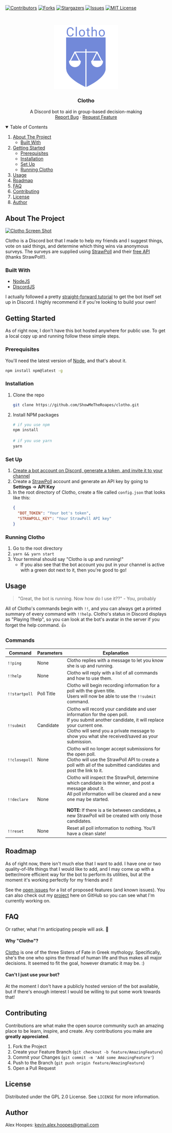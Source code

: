 <!--
*** Thanks for checking out the Best-README-Template. If you have a suggestion
*** that would make this better, please fork the repo and create a pull request
*** or simply open an issue with the tag "enhancement".
*** Thanks again! Now go create something AMAZING! :D
***
***
***
*** To avoid retyping too much info. Do a search and replace for the following:
*** github_username, repo_name, twitter_handle, email, project_title, project_description
-->



<!-- PROJECT SHIELDS -->
<!--
*** I'm using markdown "reference style" links for readability.
*** Reference links are enclosed in brackets [ ] instead of parentheses ( ).
*** See the bottom of this document for the declaration of the reference variables
*** for contributors-url, forks-url, etc. This is an optional, concise syntax you may use.
*** https://www.markdownguide.org/basic-syntax/#reference-style-links
-->
[![Contributors][contributors-shield]][contributors-url]
[![Forks][forks-shield]][forks-url]
[![Stargazers][stars-shield]][stars-url]
[![Issues][issues-shield]][issues-url]
[![MIT License][license-shield]][license-url]



<!-- PROJECT LOGO -->
<br />
<p align="center">
  <a href="https://github.com/ShowMeTheRoapes/clotho">
    <img src="images/logo.png" alt="Logo" width="200" height="200">
  </a>

  <h3 align="center">Clotho</h3>

  <p align="center">
    A Discord bot to aid in group-based decision-making
    <br />
    <a href="https://github.com/ShowMeTheRoapes/clotho/issues/new/choose">Report Bug</a>
    ·
    <a href="https://github.com/ShowMeTheRoapes/clotho/issues/new/choose">Request Feature</a>
  </p>
</p>



<!-- TABLE OF CONTENTS -->
<details open="open">
  <summary>Table of Contents</summary>
  <ol>
    <li>
      <a href="#about-the-project">About The Project</a>
      <ul>
        <li><a href="#built-with">Built With</a></li>
      </ul>
    </li>
    <li>
      <a href="#getting-started">Getting Started</a>
      <ul>
        <li><a href="#prerequisites">Prerequisites</a></li>
        <li><a href="#installation">Installation</a></li>
        <li><a href="#set-up">Set Up</a></li>
        <li><a href="#running-clotho">Running Clotho</a></li>
      </ul>
    </li>
    <li><a href="#usage">Usage</a></li>
    <li><a href="#roadmap">Roadmap</a></li>
    <li><a href="#faq">FAQ</a></li>
    <li><a href="#contributing">Contributing</a></li>
    <li><a href="#license">License</a></li>
    <li><a href="#author">Author</a></li>
  </ol>
</details>



<!-- ABOUT THE PROJECT -->
## About The Project

[![Clotho Screen Shot][product-screenshot]](https://github.com/ShowMeTheRoapes/clotho)

Clotho is a Discord bot that I made to help my friends and I suggest things, vote on said things, and determine which thing wins via anonymous surveys.
The surveys are supplied using [StrawPoll](https://strawpoll.com/) and their [free API](https://strawpoll.com/api-docs) (thanks StrawPoll!).

### Built With

* [NodeJS](https://nodejs.org/en/)
* [DiscordJS](https://discord.js.org/#/)

I actually followed a pretty [straight-forward tutorial](https://www.digitalocean.com/community/tutorials/how-to-build-a-discord-bot-with-node-js#prerequisites) to get the bot itself set up in Discord. I highly recommend it if you're looking to build your own!



<!-- GETTING STARTED -->
## Getting Started

As of right now, I don't have this bot hosted anywhere for public use. To get a local copy up and running follow these simple steps.

### Prerequisites

You'll need the latest version of [Node](https://nodejs.org/en/), and that's about it.
```sh
npm install npm@latest -g
```

### Installation

1. Clone the repo
   ```sh
   git clone https://github.com/ShowMeTheRoapes/clotho.git
   ```
2. Install NPM packages
   ```sh
   # if you use npm
   npm install

   # if you use yarn
   yarn
   ```

### Set Up
1. [Create a bot account on Discord, generate a token, and invite it to your channel](https://discordpy.readthedocs.io/en/latest/discord.html)
1. Create a [StrawPoll](https://strawpoll.com/) account and generate an API key by going to **Settings** => **API Key**
1. In the root directory of Clotho, create a file called `config.json` that looks like this:
   ```json
   {
     "BOT_TOKEN": "Your bot's token",
     "STRAWPOLL_KEY": "Your StrawPoll API key"
   }
   ```

### Running Clotho
1. Go to the root directory
1. `yarn && yarn start`
1. Your terminal should say "Clotho is up and running!"
   * If you also see that the bot account you put in your channel is active with a green dot next to it, then you're good to go!



<!-- USAGE EXAMPLES -->
## Usage
> "Great, the bot is running. Now how do I use it??"
\- You, probably

All of Clotho's commands begin with `!!`, and you can always get a printed summary of every command with `!!help`. Clotho's status in Discord displays as "Playing !!help", so you can look at the bot's avatar in the server if you forget the help command. :+1:

### Commands
|   Command   | Parameters |                                                                                                                  Explanation                                                                                                                 |
|-----------|----------|--------------------------------------------------------------------------------------------------------------------------------------------------------------------------------------------------------------------------------------------|
| `!!ping`      | None       | Clotho replies with a message to let you know she is up and running.                                                                                                                                                                         |
| `!!help`      | None       | Clotho will reply with a list of all commands and how to use them.                                                                                                                                                                           |
| `!!startpoll` | Poll Title | Clotho will begin recording information for a poll with the given title.<br>Users will now be able to use the `!!submit` command.                                                                                                                |
| `!!submit`    | Candidate  | Clotho will record your candidate and user information for the open poll.<br>If you submit another candidate, it will replace your current one.<br>Clotho will send you a private message to show you what she received/saved as your submission. |
| `!!closepoll` | None       | Clotho will no longer accept submissions for the open poll.<br>Clotho will use the StrawPoll API to create a poll with all of the submitted candidates and post the link to it.                                                                 |
| `!!declare`   | None       | Clotho will inspect the StrawPoll, determine which candidate is the winner, and post a message about it.<br>All poll information will be cleared and a new one may be started.<br><br>**NOTE:** If there is a tie between candidates, a new StrawPoll will be created with only those candidates. |
| `!!reset`   | None       | Reset all poll information to nothing. You'll have a clean slate!                                                                  |

<!-- ROADMAP -->
## Roadmap
As of right now, there isn't much else that I want to add. I have one or two quality-of-life things that I would like to add, and I may come up with a better/more efficient way for the bot to perform its utilities, but at the moment it's working perfectly for my friends and I!

See the [open issues](https://github.com/ShowMeTheRoapes/clotho/issues) for a list of proposed features (and known issues).
You can also check out my [project](https://github.com/ShowMeTheRoapes/clotho/projects/1) here on GitHub so you can see what I'm currently working on.



<!-- FAQ -->
## FAQ
Or rather, what I'm anticipating people will ask. :shrug:

#### Why "Clotho"?
[Clotho](https://en.wikipedia.org/wiki/Clotho) is one of the three Sisters of Fate in Greek mythology. Specifically, she's the one who spins the thread of human life and thus makes all major decisions. It seemed to fit the goal, however dramatic it may be. :)

#### Can't I just use your bot?
At the moment I don't have a publicly hosted version of the bot available, but if there's enough interest I would be willing to put some work towards that!



<!-- CONTRIBUTING -->
## Contributing
Contributions are what make the open source community such an amazing place to be learn, inspire, and create. Any contributions you make are **greatly appreciated**.

1. Fork the Project
2. Create your Feature Branch (`git checkout -b feature/AmazingFeature`)
3. Commit your Changes (`git commit -m 'Add some AmazingFeature'`)
4. Push to the Branch (`git push origin feature/AmazingFeature`)
5. Open a Pull Request



<!-- LICENSE -->
## License
Distributed under the GPL 2.0 License. See `LICENSE` for more information.



<!-- CONTACT -->
## Author
Alex Hoopes: kevin.alex.hoopes@gmail.com



<!-- MARKDOWN LINKS & IMAGES -->
<!-- https://www.markdownguide.org/basic-syntax/#reference-style-links -->
[contributors-shield]: https://img.shields.io/github/contributors/ShowMeTheRoapes/clotho.svg?style=for-the-badge
[contributors-url]: https://github.com/ShowMeTheRoapes/clotho/graphs/contributors
[forks-shield]: https://img.shields.io/github/forks/ShowMeTheRoapes/clotho.svg?style=for-the-badge
[forks-url]: https://github.com/ShowMeTheRoapes/clotho/network/members
[stars-shield]: https://img.shields.io/github/stars/ShowMeTheRoapes/clotho.svg?style=for-the-badge
[stars-url]: https://github.com/ShowMeTheRoapes/clotho/stargazers
[issues-shield]: https://img.shields.io/github/issues/ShowMeTheRoapes/clotho.svg?style=for-the-badge
[issues-url]: https://github.com/ShowMeTheRoapes/clotho/issues
[license-shield]: https://img.shields.io/github/license/ShowMeTheRoapes/clotho.svg?style=for-the-badge
[license-url]: https://github.com/ShowMeTheRoapes/clotho/blob/master/LICENSE.txt
[product-screenshot]: images/clotho-demo.gif
